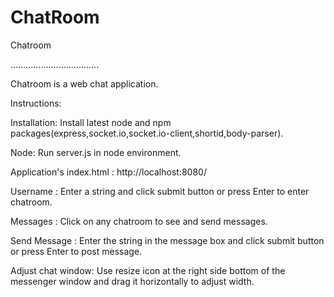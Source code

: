 # ChatRoom

Chatroom

...................................

Chatroom is a web  chat application.

Instructions:

Installation: Install latest node and npm packages(express,socket.io,socket.io-client,shortid,body-parser).

Node: Run server.js in node environment.

Application's index.html : http://localhost:8080/

Username : Enter a string and click submit button or press Enter to enter chatroom.

Messages : Click on  any chatroom to see and send messages.

Send Message : Enter the string in the message box and click submit button or press Enter to post message.

Adjust chat window: Use resize icon at the right side bottom of the  messenger window and drag it horizontally to adjust width.
